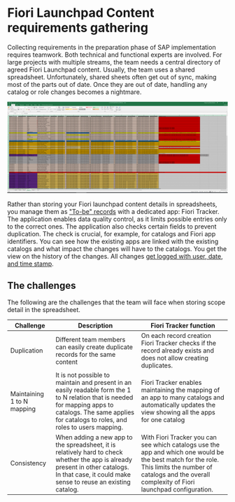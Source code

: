 # Fiori Launchpad Content requirements gathering

Collecting requirements in the preparation phase of SAP implementation requires teamwork. Both technical and functional experts are involved. For large projects with multiple streams, the team needs a central directory of agreed Fiori Launchpad content. Usually, the team uses a shared spreadsheet. Unfortunately, shared sheets often get out of sync, making most of the parts out of date. Once they are out of date, handling any catalog or role changes becomes a nightmare.

[![](res/sheets.png)](res/sheets.png)

 Rather than storing your Fiori launchpad content details in spreadsheets, you manage them as ["To-be" records](../../to-be.md) with a dedicated app: Fiori Tracker. The application enables data quality control, as it limits possible entries only to the correct ones. The application also checks certain fields to prevent duplication. The check is crucial, for example, for catalogs and Fiori app identifiers. You can see how the existing apps are linked with the existing catalogs and what impact the changes will have to the catalogs. You get the view on the history of the changes. All changes [get logged with user, date, and time stamp](../../../../hist/FPS01/main/).
 
## The challenges


The following are the challenges that the team will face when storing scope detail in the spreadsheet.

|Challenge|Description|Fiori Tracker function|
|--|--|--|
|Duplication | Different team members can easily create duplicate records for the same content|On each record creation Fiori Tracker checks if the record already exists and does not allow creating duplicates.|
|Maintaining 1 to N mapping | It is not possible to maintain and present in an easily readable form the 1 to N relation that is needed for mapping apps to catalogs. The same applies for catalogs to roles, and roles to users mapping. |Fiori Tracker enables maintaining the mapping of an app to many catalogs and automatically updates the view showing all the apps for one catalog|
|Consistency | When adding a new app to the spreadsheet, it is relatively hard to check whether the app is already present in other catalogs. In that case, it could make sense to reuse an existing catalog. | With Fiori Tracker you can see which catalogs use the app and which one would be the best match for the role. This limits the number of catalogs and the overall complexity of Fiori launchpad configuration. |










